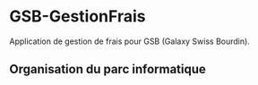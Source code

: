 # GSB-GestionFrais
Application de gestion de frais pour GSB (Galaxy Swiss Bourdin).

## Organisation du parc informatique

